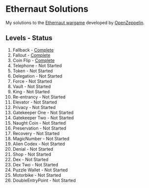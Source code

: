# Ethernaut Solutions
My solutions to the [Ethernaut wargame](https://ethernaut.openzeppelin.com/) developed by [OpenZeppelin](https://openzeppelin.com/).

## Levels - Status
1. Fallback - [Complete](https://github.com/mattfaltyn/Ethernaut-Solutions/blob/main/levels%201-5/level-1.md)
2. Fallout - [Complete](https://github.com/mattfaltyn/Ethernaut-Solutions/blob/main/levels%201-5/level-2.md)
3. Coin Flip - [Complete](https://github.com/mattfaltyn/Ethernaut-Solutions/blob/main/levels%201-5/level-3.md)
4. Telephone - Not Started
5. Token - Not Started
6. Delegation - Not Started
7. Force - Not Started
8. Vault - Not Started
9. King  - Not Started
10. Re-entrancy  - Not Started
11. Elevator - Not Started
12. Privacy - Not Started
13. Gatekeeper One - Not Started
14. Gatekeeper Two - Not Started
15. Naught Coin - Not Started
16. Preservation - Not Started
17. Recovery - Not Started
18. MagicNumber - Not Started
19. Alien Codex - Not Started
20. Denial - Not Started
21. Shop - Not Started
22. Dex - Not Started
23. Dex Two - Not Started
24. Puzzle Wallet - Not Started
25. Motorbike - Not Started
26. DoubleEntryPoint - Not Started
